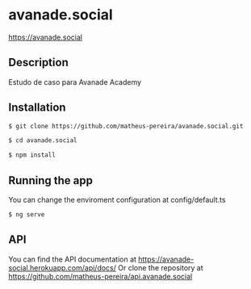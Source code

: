 # avanade.social

https://avanade.social

## Description

Estudo de caso para Avanade Academy

## Installation

```bash
$ git clone https://github.com/matheus-pereira/avanade.social.git
```

```bash
$ cd avanade.social
```

```bash
$ npm install
```
## Running the app

You can change the enviroment configuration at config/default.ts

```bash
$ ng serve
```

## API

You can find the API documentation at https://avanade-social.herokuapp.com/api/docs/
Or clone the repository at https://github.com/matheus-pereira/api.avanade.social
